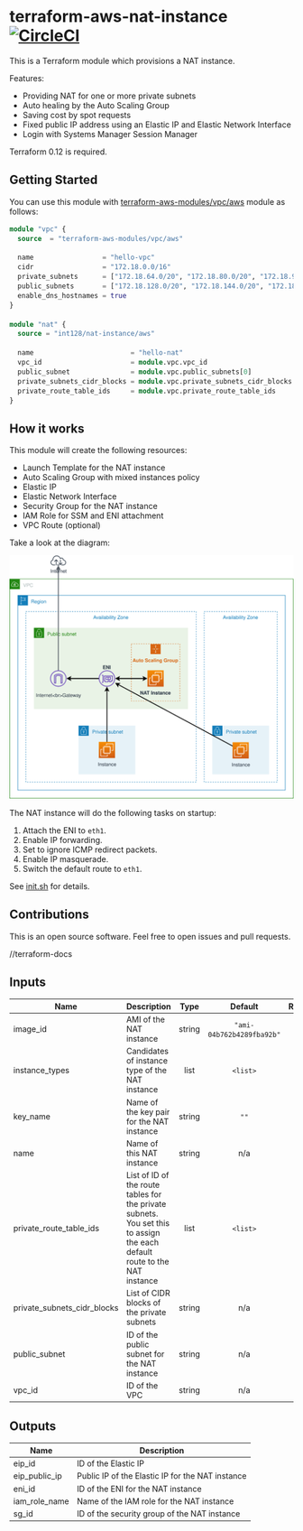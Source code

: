 # terraform-aws-nat-instance [![CircleCI](https://circleci.com/gh/int128/terraform-aws-nat-instance.svg?style=shield)](https://circleci.com/gh/int128/terraform-aws-nat-instance)

This is a Terraform module which provisions a NAT instance.

Features:

- Providing NAT for one or more private subnets
- Auto healing by the Auto Scaling Group
- Saving cost by spot requests
- Fixed public IP address using an Elastic IP and Elastic Network Interface
- Login with Systems Manager Session Manager

Terraform 0.12 is required.


## Getting Started

You can use this module with [terraform-aws-modules/vpc/aws](https://registry.terraform.io/modules/terraform-aws-modules/vpc/aws) module as follows:

```tf
module "vpc" {
  source  = "terraform-aws-modules/vpc/aws"

  name                 = "hello-vpc"
  cidr                 = "172.18.0.0/16"
  private_subnets      = ["172.18.64.0/20", "172.18.80.0/20", "172.18.96.0/20"]
  public_subnets       = ["172.18.128.0/20", "172.18.144.0/20", "172.18.160.0/20"]
  enable_dns_hostnames = true
}

module "nat" {
  source = "int128/nat-instance/aws"

  name                        = "hello-nat"
  vpc_id                      = module.vpc.vpc_id
  public_subnet               = module.vpc.public_subnets[0]
  private_subnets_cidr_blocks = module.vpc.private_subnets_cidr_blocks
  private_route_table_ids     = module.vpc.private_route_table_ids
}
```


## How it works

This module will create the following resources:

- Launch Template for the NAT instance
- Auto Scaling Group with mixed instances policy
- Elastic IP
- Elastic Network Interface
- Security Group for the NAT instance
- IAM Role for SSM and ENI attachment
- VPC Route (optional)

Take a look at the diagram:

![diagram](diagram.svg)

The NAT instance will do the following tasks on startup:

1. Attach the ENI to `eth1`.
1. Enable IP forwarding.
1. Set to ignore ICMP redirect packets.
1. Enable IP masquerade.
1. Switch the default route to `eth1`.

See [init.sh](data/init.sh) for details.


## Contributions

This is an open source software. Feel free to open issues and pull requests.


//terraform-docs
## Inputs

| Name | Description | Type | Default | Required |
|------|-------------|:----:|:-----:|:-----:|
| image\_id | AMI of the NAT instance | string | `"ami-04b762b4289fba92b"` | no |
| instance\_types | Candidates of instance type of the NAT instance | list | `<list>` | no |
| key\_name | Name of the key pair for the NAT instance | string | `""` | no |
| name | Name of this NAT instance | string | n/a | yes |
| private\_route\_table\_ids | List of ID of the route tables for the private subnets. You set this to assign the each default route to the NAT instance | list | `<list>` | no |
| private\_subnets\_cidr\_blocks | List of CIDR blocks of the private subnets | string | n/a | yes |
| public\_subnet | ID of the public subnet for the NAT instance | string | n/a | yes |
| vpc\_id | ID of the VPC | string | n/a | yes |

## Outputs

| Name | Description |
|------|-------------|
| eip\_id | ID of the Elastic IP |
| eip\_public\_ip | Public IP of the Elastic IP for the NAT instance |
| eni\_id | ID of the ENI for the NAT instance |
| iam\_role\_name | Name of the IAM role for the NAT instance |
| sg\_id | ID of the security group of the NAT instance |

